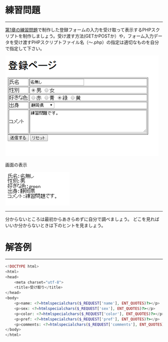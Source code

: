 # 練習問題

------

[第1章の練習問題](http://cs-tklab.na-inet.jp/phpdb/Chapter1/lesson1.html)で制作した登録フォームの入力を受け取って表示するPHPスクリプトを制作しましょう。受け渡す方法(GETかPOSTか）や，フォーム入力データを受け渡すPHPスクリプトファイル名（～.php）の指定は適切なものを自分で指定して下さい。



[![img](8_test.assets/lesson2-1.PNG)](http://cs-tklab.na-inet.jp/phpdb/Chapter2/fig/lesson2-1.PNG)



画面の表示

[![img](8_test.assets/lesson2-2.PNG)](http://cs-tklab.na-inet.jp/phpdb/Chapter2/fig/lesson2-2.PNG)



------

分からないところは最初からあきらめずに自分で調べましょう。 どこを見ればいいか分からないときは下のヒントを見ましょう。



# 解答例

------

```php
<!DOCTYPE html>
<html>
<head>
    <meta charset="utf-8">
    <title>受け取り</title>
</head>
<body>
    <p>name: <?=htmlspecialchars($_REQUEST['name'], ENT_QUOTES)?></p>
    <p>sex: <?=htmlspecialchars($_REQUEST['sex'], ENT_QUOTES)?></p>
    <p>color: <?=htmlspecialchars($_REQUEST['color'], ENT_QUOTES)?></p>
    <p>pref: <?=htmlspecialchars($_REQUEST['pref'], ENT_QUOTES)?></p>
    <p>comments: <?=htmlspecialchars($_REQUEST['comments'], ENT_QUOTES)?></p>
</body>
</html>
```




